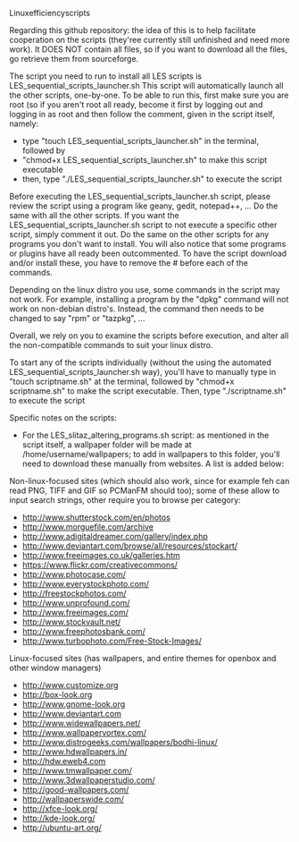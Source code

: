 Linuxefficiencyscripts

Regarding this github repository: the idea of this is to help facilitate cooperation on the scripts (they'ree currently still unfinished and need more work).
It DOES NOT contain all files, so if you want to download all the files, go retrieve them from sourceforge.

The script you need to run to install all LES scripts is LES_sequential_scripts_launcher.sh
This script will automatically launch all the other scripts, one-by-one.
To be able to run this, first make sure you are root (so if you aren't root all ready, become it first
by logging out and logging in as root and then follow the comment, given in the script itself, namely:
- type "touch LES_sequential_scripts_launcher.sh" in the terminal, followed by
- "chmod+x LES_sequential_scripts_launcher.sh" to make this script executable
- then, type "./LES_sequential_scripts_launcher.sh" to execute the script

Before executing the LES_sequential_scripts_launcher.sh script, please review the script using a program like geany, gedit, notepad++, ... Do the same with all the other scripts.
If you want the LES_sequential_scripts_launcher.sh script to not execute a specific other script, simply comment it out. Do the same on the other scripts for any programs you don't want to install. You will also notice that some programs or plugins have all ready been outcommented. To have the script download and/or install these, you have to remove the # before each of the commands. 

Depending on the linux distro you use, some commands in the script may not work. For example, installing a program by the "dpkg" command will not work on non-debian distro's. Instead, the command then needs to be changed to say "rpm" or "tazpkg", ... 

Overall, we rely on you to examine the scripts before execution, and alter all the non-compatible commands to suit your linux distro.

To start any of the scripts individually (without the using the automated LES_sequential_scripts_launcher.sh way), you'll have to manually type in "touch scriptname.sh" at the terminal, followed by "chmod+x scriptname.sh" to make the script executable. Then, type "./scriptname.sh" to execute the script

Specific notes on the scripts:
* For the LES_slitaz_altering_programs.sh script:
as mentioned in the script itself, a wallpaper folder will be made at /home/username/wallpapers;
to add in wallpapers to this folder, you'll need to download these manually from websites. A list is added below:

Non-linux-focused sites (which should also work, since for example feh can read PNG, TIFF and GIF so PCManFM should too); 
some of these allow to input search strings, other require you to browse per category:
- http://www.shutterstock.com/en/photos
- http://www.morguefile.com/archive
- http://www.adigitaldreamer.com/gallery/index.php
- http://www.deviantart.com/browse/all/resources/stockart/
- http://www.freeimages.co.uk/galleries.htm
- https://www.flickr.com/creativecommons/
- http://www.photocase.com/
- http://www.everystockphoto.com/
- http://freestockphotos.com/
- http://www.unprofound.com/
- http://www.freeimages.com/
- http://www.stockvault.net/
- http://www.freephotosbank.com/
- http://www.turbophoto.com/Free-Stock-Images/

Linux-focused sites (has wallpapers, and entire themes for openbox and other window managers)
- http://www.customize.org
- http://box-look.org
- http://www.gnome-look.org
- http://www.deviantart.com
- http://www.widewallpapers.net/
- http://www.wallpapervortex.com/
- http://www.distrogeeks.com/wallpapers/bodhi-linux/
- http://www.hdwallpapers.in/
- http://hdw.eweb4.com
- http://www.tmwallpaper.com/
- http://www.3dwallpaperstudio.com/
- http://good-wallpapers.com/
- http://wallpaperswide.com/
- http://xfce-look.org/
- http://kde-look.org/
- http://ubuntu-art.org/
